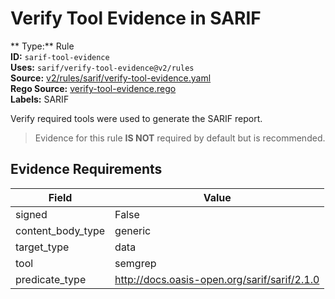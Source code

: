 # Verify Tool Evidence in SARIF  
** Type:** Rule  
**ID:** `sarif-tool-evidence`  
**Uses:** `sarif/verify-tool-evidence@v2/rules`  
**Source:** [v2/rules/sarif/verify-tool-evidence.yaml](https://github.com/scribe-public/sample-policies/v2/rules/sarif/verify-tool-evidence.yaml)  
**Rego Source:** [verify-tool-evidence.rego](https://github.com/scribe-public/sample-policies/v2/rules/sarif/verify-tool-evidence.rego)  
**Labels:** SARIF  

Verify required tools were used to generate the SARIF report.

> Evidence for this rule **IS NOT** required by default but is recommended.


## Evidence Requirements  
| Field | Value |
|-------|-------|
| signed | False |
| content_body_type | generic |
| target_type | data |
| tool | semgrep |
| predicate_type | http://docs.oasis-open.org/sarif/sarif/2.1.0 |

